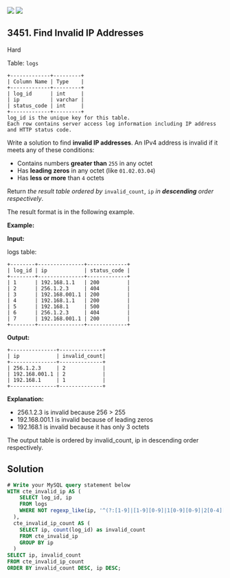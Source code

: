 [![](https://img.shields.io/github/stars/javadev/LeetCode-in-Java?label=Stars&style=flat-square)](https://github.com/javadev/LeetCode-in-Java)
[![](https://img.shields.io/github/forks/javadev/LeetCode-in-Java?label=Fork%20me%20on%20GitHub%20&style=flat-square)](https://github.com/javadev/LeetCode-in-Java/fork)

## 3451\. Find Invalid IP Addresses

Hard

Table: `logs`

    +-------------+---------+
    | Column Name | Type    |
    +-------------+---------+
    | log_id      | int     |
    | ip          | varchar |
    | status_code | int     |
    +-------------+---------+
    log_id is the unique key for this table.
    Each row contains server access log information including IP address and HTTP status code. 

Write a solution to find **invalid IP addresses**. An IPv4 address is invalid if it meets any of these conditions:

*   Contains numbers **greater than** `255` in any octet
*   Has **leading zeros** in any octet (like `01.02.03.04`)
*   Has **less or more** than `4` octets

Return _the result table_ _ordered by_ `invalid_count`, `ip` _in **descending** order respectively_.

The result format is in the following example.

**Example:**

**Input:**

logs table:

    +--------+---------------+-------------+
    | log_id | ip            | status_code |
    +--------+---------------+-------------+
    | 1      | 192.168.1.1   | 200         |
    | 2      | 256.1.2.3     | 404         |
    | 3      | 192.168.001.1 | 200         |
    | 4      | 192.168.1.1   | 200         |
    | 5      | 192.168.1     | 500         |
    | 6      | 256.1.2.3     | 404         |
    | 7      | 192.168.001.1 | 200         |
    +--------+---------------+-------------+ 

**Output:**

    +---------------+--------------+
    | ip            | invalid_count|
    +---------------+--------------+
    | 256.1.2.3     | 2            |
    | 192.168.001.1 | 2            |
    | 192.168.1     | 1            |
    +---------------+--------------+ 

**Explanation:**

*   256.1.2.3 is invalid because 256 > 255
*   192.168.001.1 is invalid because of leading zeros
*   192.168.1 is invalid because it has only 3 octets

The output table is ordered by invalid\_count, ip in descending order respectively.

## Solution

```sql
# Write your MySQL query statement below
WITH cte_invalid_ip AS (
    SELECT log_id, ip
    FROM logs
    WHERE NOT regexp_like(ip, '^(?:[1-9]|[1-9][0-9]|1[0-9][0-9]|2[0-4][0-9]|25[0-5])(?:[.](?:[1-9]|[1-9][0-9]|1[0-9][0-9]|2[0-4][0-9]|25[0-5])){3}$')
  ),
  cte_invalid_ip_count AS (
    SELECT ip, count(log_id) as invalid_count
    FROM cte_invalid_ip
    GROUP BY ip
  )
SELECT ip, invalid_count
FROM cte_invalid_ip_count
ORDER BY invalid_count DESC, ip DESC;
```